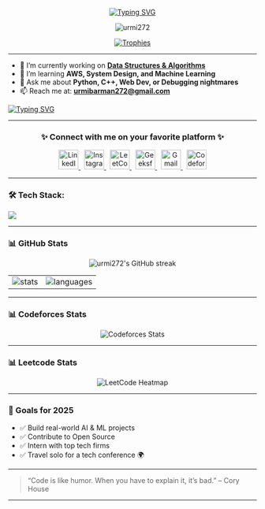 <p align="center">
  <a href="https://git.io/typing-svg"><img src="https://readme-typing-svg.demolab.com?font=Bitcount+Grid+Single&size=25&pause=1000&color=F754ED&background=FFFFFF00&width=585&height=55&lines=Hii%F0%9F%91%8B%2C+I'm+Urmi+Barman+%3A);A+passionate+Developer+from+India%F0%9F%9A%80" alt="Typing SVG" /></a>
</p>

<p align="center">
  <img src="https://komarev.com/ghpvc/?username=urmi272&label=Profile%20views&color=0e75b6&style=flat" alt="urmi272" />
</p>

<p align="center">
  <a href="https://github.com/ryo-ma/github-profile-trophy">
    <img src="https://github-profile-trophy.vercel.app/?username=urmi272&theme=dracula" alt="Trophies" />
  </a>
</p>

---

- 🔭 I’m currently working on **[Data Structures & Algorithms](https://github.com/urmi272/Codes)**
- 🌱 I’m learning **AWS, System Design, and Machine Learning**
- 💬 Ask me about **Python, C++, Web Dev, or Debugging nightmares**
- 📫 Reach me at: **urmibarman272@gmail.com**

<a href="https://git.io/typing-svg"><img src="https://readme-typing-svg.demolab.com?font=Playfair+Display&weight=200&size=16&pause=1000&color=FFFFFF&background=FFFFFF00&width=540&height=55&lines=%E2%9A%A1Fun+fact%3A+Ctrl+%2B+Z+is+my+most+trusted+life+decision." alt="Typing SVG" /></a>

---

<h3 align="center">✨ Connect with me on your favorite platform ✨</h3>

<p align="center">
  <a href="https://www.linkedin.com/in/urmi-barman" target="_blank">
    <img src="https://cdn.jsdelivr.net/gh/devicons/devicon/icons/linkedin/linkedin-original.svg" width="40" height="40" alt="LinkedIn"/>
  </a>
  &nbsp;
  <a href="https://instagram.com/urmi_272" target="_blank">
    <img src="https://raw.githubusercontent.com/danielcranney/readme-generator/main/public/icons/socials/instagram.svg" width="40" height="40" alt="Instagram"/>
  </a>
  &nbsp;
  <a href="https://leetcode.com/urmi_272" target="_blank">
    <img src="https://cdn.jsdelivr.net/gh/devicons/devicon/icons/leetcode/leetcode-original.svg" width="40" height="40" alt="LeetCode"/>
  </a>
  &nbsp;
  <a href="https://auth.geeksforgeeks.org/user/urmibarlw89" target="_blank">
    <img src="https://upload.wikimedia.org/wikipedia/commons/4/43/GeeksforGeeks.svg" width="40" height="40" alt="GeeksforGeeks"/>
  </a>
  &nbsp;
  <a href="mailto:urmibarman272@gmail.com" target="_blank">
    <img src="https://cdn-icons-png.flaticon.com/512/732/732200.png" width="40" height="40" alt="Gmail"/>
  </a>
  &nbsp;
  <a href="https://codeforces.com/profile/urmibarman" target="_blank">
    <img src="https://cdn.iconscout.com/icon/free/png-256/code-forces-3628695-3029920.png" width="40" height="40" alt="Codeforces"/>
  </a>
</p>

  
---

### 🛠️ Tech Stack:

<p align="left">
  <img src="https://skillicons.dev/icons?i=cpp,python,java,html,css,js,nodejs,react,django,mysql,git,aws,tensorflow,opencv,matlab,pandas" />
</p>

---

### 📊 GitHub Stats

<p align = "center">
  <img src="https://github-readme-streak-stats.herokuapp.com?user=urmi272&theme=radical&hide_border=false" alt="urmi272's GitHub streak" />
</p>
<table align = "center">
  <tr>
    <td>
      <img src="https://github-readme-stats.vercel.app/api?username=urmi272&show_icons=true&theme=radical" alt="stats" />
    </td>
    <td>
      <img src="https://github-readme-stats.vercel.app/api/top-langs?username=urmi272&layout=compact&theme=radical" alt="languages" />
    </td>
  </tr>
</table>

---

### 📊 Codeforces Stats

<p align="center">
  <img src="https://codeforces-readme-stats.vercel.app/api/card?username=urmibarman&theme=dark" alt="Codeforces Stats" />
  <br/>
</p>

---

### 📊 Leetcode Stats

<p align="center">
  <img src="https://leetcard.jacoblin.cool/urmi_272?theme=dark&ext=heatmap" alt="LeetCode Heatmap" />
</p>

---

### 🎯 Goals for 2025

- ✅ Build real-world AI & ML projects
- ✅ Contribute to Open Source
- ✅ Intern with top tech firms
- ✅ Travel solo for a tech conference 🌍

---

> “Code is like humor. When you have to explain it, it’s bad.” – Cory House

---



